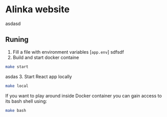 # Alinka website
asdasd
## Runing 

1. Fill a file with environment variables [`app.env`]
sdfsdf
2. Build and start docker containe
```bash
make start
```
asdas
3. Start React app locally
```bash
make local
```

If you want to play around inside Docker container you can gain access to its bash shell using:
```bash
make bash
```
